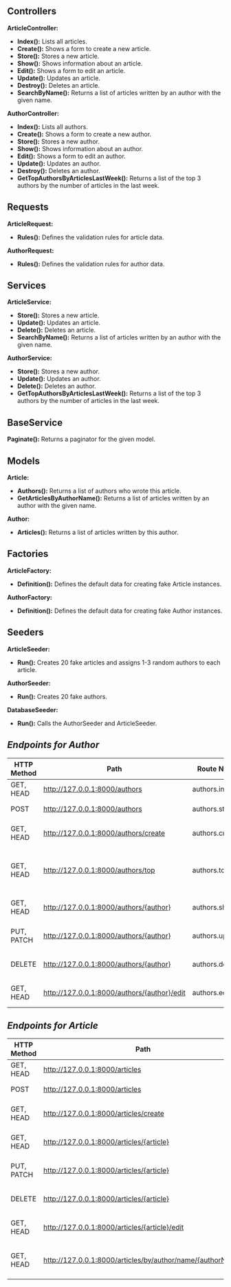 ## Controllers

**ArticleController:**

* **Index():** Lists all articles.
* **Create():** Shows a form to create a new article.
* **Store():** Stores a new article.
* **Show():** Shows information about an article.
* **Edit():** Shows a form to edit an article.
* **Update():** Updates an article.
* **Destroy():** Deletes an article.
* **SearchByName():** Returns a list of articles written by an author with the given name.

**AuthorController:**

* **Index():** Lists all authors.
* **Create():** Shows a form to create a new author.
* **Store():** Stores a new author.
* **Show():** Shows information about an author.
* **Edit():** Shows a form to edit an author.
* **Update():** Updates an author.
* **Destroy():** Deletes an author.
* **GetTopAuthorsByArticlesLastWeek():** Returns a list of the top 3 authors by the number of articles in the last week.

## Requests

**ArticleRequest:**

* **Rules():** Defines the validation rules for article data.

**AuthorRequest:**

* **Rules():** Defines the validation rules for author data.

## Services

**ArticleService:**

* **Store():** Stores a new article.
* **Update():** Updates an article.
* **Delete():** Deletes an article.
* **SearchByName():** Returns a list of articles written by an author with the given name.

**AuthorService:**

* **Store():** Stores a new author.
* **Update():** Updates an author.
* **Delete():** Deletes an author.
* **GetTopAuthorsByArticlesLastWeek():** Returns a list of the top 3 authors by the number of articles in the last week.

## BaseService

**Paginate():** Returns a paginator for the given model.

## Models

**Article:**

* **Authors():** Returns a list of authors who wrote this article.
* **GetArticlesByAuthorName():** Returns a list of articles written by an author with the given name.

**Author:**

* **Articles():** Returns a list of articles written by this author.

## Factories

**ArticleFactory:**

* **Definition():** Defines the default data for creating fake Article instances.

**AuthorFactory:**

* **Definition():** Defines the default data for creating fake Author instances.

## Seeders

**ArticleSeeder:**

* **Run():** Creates 20 fake articles and assigns 1-3 random authors to each article.

**AuthorSeeder:**

* **Run():** Creates 20 fake authors.

**DatabaseSeeder:**

* **Run():** Calls the AuthorSeeder and ArticleSeeder.

## *Endpoints for Author*

| HTTP Method | Path           | Route Name                                 | Controller          | Method | Description                                                           |
|---|---|---|---|---|---|
| GET, HEAD | http://127.0.0.1:8000/authors    | authors.index                               | AuthorController     | @index | Lists all authors.                                                 |
| POST | http://127.0.0.1:8000/authors    | authors.store                               | AuthorController     | @store | Creates a new author.                                              |
| GET, HEAD | http://127.0.0.1:8000/authors/create | authors.create                             | AuthorController     | @create | Form to create a new author.                                       |
| GET, HEAD | http://127.0.0.1:8000/authors/top | authors.top                                 | AuthorController     | @getTopAuthorsByArticlesLastWeek    | Lists top authors by articles from the last week.                |
| GET, HEAD | http://127.0.0.1:8000/authors/{author} | authors.show                               | AuthorController     | @show | Shows a specific author.                                           |
| PUT, PATCH | http://127.0.0.1:8000/authors/{author} | authors.update                             | AuthorController     | @update | Updates a specific author.                                       |
| DELETE | http://127.0.0.1:8000/authors/{author} | authors.destroy                            | AuthorController     | @destroy| Deletes a specific author.                                       |
| GET, HEAD | http://127.0.0.1:8000/authors/{author}/edit | authors.edit                               | AuthorController     | @edit | Form to edit a specific author.                                    |

## *Endpoints for Article*

| HTTP Method | Path           | Route Name                                 | Controller          | Method | Description                        |
|---|---|---|---|---|------------------------------------|
| GET, HEAD | http://127.0.0.1:8000/articles | articles.index                             | ArticleController    | @index | Lists all articles.                |
| POST | http://127.0.0.1:8000/articles  | articles.store                              | ArticleController    | @store | Creates a new article.             |
| GET, HEAD | http://127.0.0.1:8000/articles/create | articles.create                             | ArticleController    | @create | Form to create a new article.      |
| GET, HEAD | http://127.0.0.1:8000/articles/{article} | articles.show                               | ArticleController    | @show | Shows a specific article.          |
| PUT, PATCH | http://127.0.0.1:8000/articles/{article} | articles.update                             | ArticleController    | @update | Updates a specific article.        |
| DELETE | http://127.0.0.1:8000/articles/{article} | articles.destroy                            | ArticleController    | @destroy| Deletes a specific article.        |
| GET, HEAD | http://127.0.0.1:8000/articles/{article}/edit | articles.edit                               | ArticleController    | @edit | Form to edit a specific article.   |
| GET, HEAD | http://127.0.0.1:8000/articles/by/author/name/{authorName} | articles.search                               | ArticleController    | @searchByName | Search all articles by author name |
